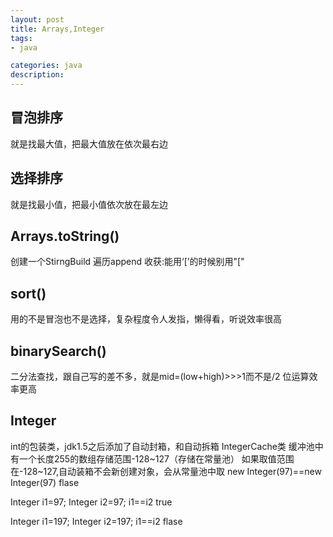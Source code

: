 ```yaml
---
layout: post
title: Arrays,Integer
tags:
- java

categories: java
description:
---
```

## 冒泡排序
就是找最大值，把最大值放在依次最右边

## 选择排序
就是找最小值，把最小值依次放在最左边

## Arrays.toString()
创建一个StirngBuild 遍历append
收获:能用‘[’的时候别用"["

## sort()
用的不是冒泡也不是选择，复杂程度令人发指，懒得看，听说效率很高

## binarySearch()
二分法查找，跟自己写的差不多，就是mid=(low+high)>>>1而不是/2 位运算效率更高

## Integer
int的包装类，jdk1.5之后添加了自动封箱，和自动拆箱
IntegerCache类 缓冲池中有一个长度255的数组存储范围-128~127（存储在常量池）
如果取值范围在-128~127,自动装箱不会新创建对象，会从常量池中取
new Integer(97)==new Integer(97) flase

Integer i1=97;
Integer i2=97;
i1==i2                           true

Integer i1=197;
Integer i2=197;
i1==i2                           flase
